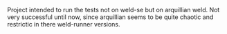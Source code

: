 Project intended to run the tests not on weld-se but on arquillian weld.
Not very successful until now, since arquillian seems to be quite chaotic and 
restrictic in there weld-runner versions.